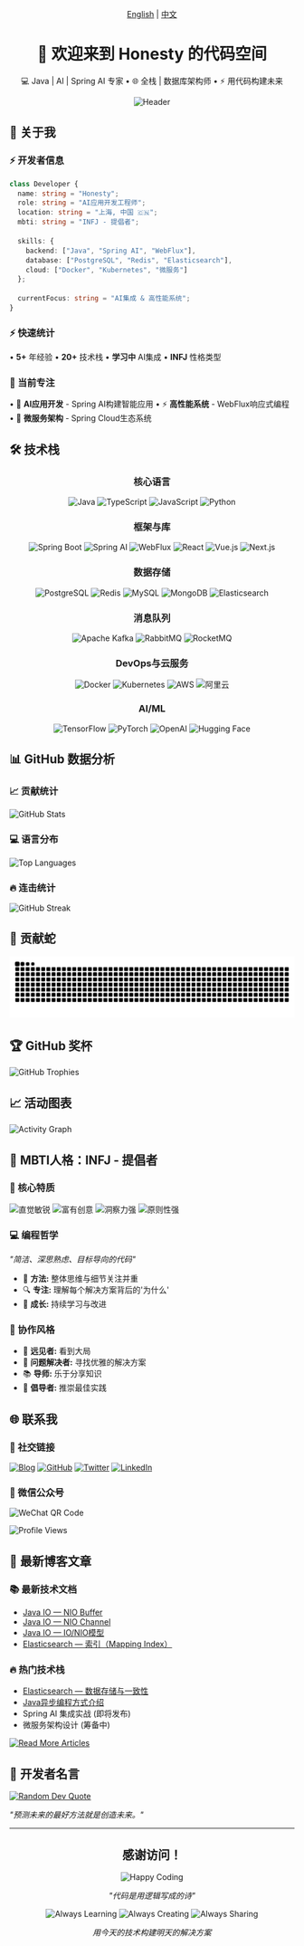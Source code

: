 <div align="center">
  
[English](README.md) | [中文](README_CN.md)

</div>

<div align="center">
  
# 🚀 欢迎来到 Honesty 的代码空间

💻 Java | AI | Spring AI 专家 • 🌐 全栈 | 数据库架构师 • ⚡ 用代码构建未来

![Header](https://capsule-render.vercel.app/api?type=waving&color=gradient&customColorList=6,11,20&height=120&section=header&text=&fontSize=0&animation=twinkling)

</div>

## 🌟 关于我

### ⚡ 开发者信息

```typescript
class Developer {
  name: string = "Honesty";
  role: string = "AI应用开发工程师";
  location: string = "上海, 中国 🇨🇳";
  mbti: string = "INFJ - 提倡者";

  skills: {
    backend: ["Java", "Spring AI", "WebFlux"],
    database: ["PostgreSQL", "Redis", "Elasticsearch"],
    cloud: ["Docker", "Kubernetes", "微服务"]
  };

  currentFocus: string = "AI集成 & 高性能系统";
}
```
### ⚡ 快速统计

• **5+** 年经验 • **20+** 技术栈 • **学习中** AI集成 • **INFJ** 性格类型

### 🎯 当前专注

• 🤖 **AI应用开发** - Spring AI构建智能应用
• ⚡ **高性能系统** - WebFlux响应式编程  
• 🚀 **微服务架构** - Spring Cloud生态系统

## 🛠️ 技术栈

<div align="center">

### 核心语言
![Java](https://img.shields.io/badge/Java-ED8B00?style=flat-square&logo=openjdk&logoColor=white)
![TypeScript](https://img.shields.io/badge/TypeScript-007ACC?style=flat-square&logo=typescript&logoColor=white)
![JavaScript](https://img.shields.io/badge/JavaScript-F7DF1E?style=flat-square&logo=javascript&logoColor=black)
![Python](https://img.shields.io/badge/Python-3776AB?style=flat-square&logo=python&logoColor=white)

### 框架与库
![Spring Boot](https://img.shields.io/badge/Spring_Boot-6DB33F?style=flat-square&logo=spring-boot&logoColor=white)
![Spring AI](https://img.shields.io/badge/Spring_AI-6DB33F?style=flat-square&logo=spring&logoColor=white)
![WebFlux](https://img.shields.io/badge/WebFlux-6DB33F?style=flat-square&logo=spring&logoColor=white)
![React](https://img.shields.io/badge/React-20232A?style=flat-square&logo=react&logoColor=61DAFB)
![Vue.js](https://img.shields.io/badge/Vue.js-35495E?style=flat-square&logo=vue.js&logoColor=4FC08D)
![Next.js](https://img.shields.io/badge/Next.js-000000?style=flat-square&logo=next.js&logoColor=white)

### 数据存储
![PostgreSQL](https://img.shields.io/badge/PostgreSQL-316192?style=flat-square&logo=postgresql&logoColor=white)
![Redis](https://img.shields.io/badge/Redis-DC382D?style=flat-square&logo=redis&logoColor=white)
![MySQL](https://img.shields.io/badge/MySQL-00000F?style=flat-square&logo=mysql&logoColor=white)
![MongoDB](https://img.shields.io/badge/MongoDB-4EA94B?style=flat-square&logo=mongodb&logoColor=white)
![Elasticsearch](https://img.shields.io/badge/Elasticsearch-005571?style=flat-square&logo=elasticsearch&logoColor=white)

### 消息队列
![Apache Kafka](https://img.shields.io/badge/Apache_Kafka-231F20?style=flat-square&logo=apache-kafka&logoColor=white)
![RabbitMQ](https://img.shields.io/badge/RabbitMQ-FF6600?style=flat-square&logo=rabbitmq&logoColor=white)
![RocketMQ](https://img.shields.io/badge/RocketMQ-D77310?style=flat-square&logo=apache-rocketmq&logoColor=white)

### DevOps与云服务
![Docker](https://img.shields.io/badge/Docker-2496ED?style=flat-square&logo=docker&logoColor=white)
![Kubernetes](https://img.shields.io/badge/Kubernetes-326CE5?style=flat-square&logo=kubernetes&logoColor=white)
![AWS](https://img.shields.io/badge/AWS-232F3E?style=flat-square&logo=amazon-aws&logoColor=white)
![阿里云](https://img.shields.io/badge/阿里云-FF6A00?style=flat-square&logo=alibabacloud&logoColor=white)

### AI/ML
![TensorFlow](https://img.shields.io/badge/TensorFlow-FF6F00?style=flat-square&logo=tensorflow&logoColor=white)
![PyTorch](https://img.shields.io/badge/PyTorch-EE4C2C?style=flat-square&logo=pytorch&logoColor=white)
![OpenAI](https://img.shields.io/badge/OpenAI-412991?style=flat-square&logo=openai&logoColor=white)
![Hugging Face](https://img.shields.io/badge/🤗_Hugging_Face-FFD21E?style=flat-square&logoColor=black)

</div>

## 📊 GitHub 数据分析

### 📈 贡献统计
![GitHub Stats](https://github-readme-stats.vercel.app/api?username=listener-He&show_icons=true&theme=tokyonight&include_all_commits=true&count_private=true&hide_border=true&bg_color=0D1117&title_color=00FFFF&text_color=FFFFFF&icon_color=00FFFF)

### 💻 语言分布
![Top Languages](https://github-readme-stats.vercel.app/api/top-langs/?username=listener-He&layout=compact&langs_count=8&theme=tokyonight&hide_border=true&bg_color=0D1117&title_color=00FFFF&text_color=FFFFFF)

### 🔥 连击统计
![GitHub Streak](https://github-readme-streak-stats.herokuapp.com/?user=listener-He&theme=tokyonight&hide_border=true&background=0D1117&stroke=00FFFF&ring=00FFFF&fire=FF6B6B&currStreakLabel=00FFFF)

## 🐍 贡献蛇

<picture>
  <source media="(prefers-color-scheme: dark)" srcset="https://raw.githubusercontent.com/listener-He/listener-He/output/github-contribution-grid-snake-dark.svg">
  <source media="(prefers-color-scheme: light)" srcset="https://raw.githubusercontent.com/listener-He/listener-He/output/github-contribution-grid-snake.svg">
  <img alt="github contribution grid snake animation" src="https://raw.githubusercontent.com/listener-He/listener-He/output/github-contribution-grid-snake-dark.svg">
</picture>

## 🏆 GitHub 奖杯

![GitHub Trophies](https://github-profile-trophy.vercel.app/?username=listener-He&theme=tokyonight&no-frame=true&no-bg=true&margin-w=4)

## 📈 活动图表

![Activity Graph](https://github-readme-activity-graph.vercel.app/graph?username=listener-He&theme=tokyo-night&bg_color=0D1117&color=00FFFF&line=00FFFF&point=FFFFFF&area=true&hide_border=true)

## 🧠 MBTI人格：INFJ - 提倡者

### 🌟 核心特质
![直觉敏锐](https://img.shields.io/badge/直觉敏锐-4A90E2?style=flat-square&logoColor=white&labelColor=000000)
![富有创意](https://img.shields.io/badge/富有创意-9B59B6?style=flat-square&logoColor=white&labelColor=000000)
![洞察力强](https://img.shields.io/badge/洞察力强-E67E22?style=flat-square&logoColor=white&labelColor=000000)
![原则性强](https://img.shields.io/badge/原则性强-27AE60?style=flat-square&logoColor=white&labelColor=000000)

### 💻 编程哲学
*"简洁、深思熟虑、目标导向的代码"*

- 🎯 **方法:** 整体思维与细节关注并重
- 🔍 **专注:** 理解每个解决方案背后的'为什么'
- 🌱 **成长:** 持续学习与改进

### 🤝 协作风格
- 🎨 **远见者:** 看到大局
- 🔧 **问题解决者:** 寻找优雅的解决方案
- 📚 **导师:** 乐于分享知识
- 🌟 **倡导者:** 推崇最佳实践

## 🌐 联系我

### 🔗 社交链接
[![Blog](https://img.shields.io/badge/🌐_Blog-FF6B6B?style=flat-square&logoColor=white&labelColor=000000)](https://blog.hehouhui.cn)
[![GitHub](https://img.shields.io/badge/GitHub-100000?style=flat-square&logo=github&logoColor=white&labelColor=000000)](https://github.com/listener-He)
[![Twitter](https://img.shields.io/badge/Twitter-1DA1F2?style=flat-square&logo=twitter&logoColor=white&labelColor=000000)](https://twitter.com/honesty861024)
[![LinkedIn](https://img.shields.io/badge/LinkedIn-0077B5?style=flat-square&logo=linkedin&logoColor=white&labelColor=000000)](https://linkedin.com/in/honesty861024)

### 📱 微信公众号
<img src="https://blog-file.hehouhui.cn/wechat/mp-honesy.jpg" alt="WeChat QR Code" width="200" />

![Profile Views](https://komarev.com/ghpvc/?username=listener-He&label=Profile%20Views&color=00FFFF&style=flat-square)

## 📝 最新博客文章

### 📚 最新技术文档
<!-- BLOG-POST-LIST:START -->
- [Java IO — NIO Buffer](https://blog.hehouhui.cn/archives/java-nio-buffer)
- [Java IO — NIO Channel](https://blog.hehouhui.cn/archives/java-nio-channel)
- [Java IO — IO/NIO模型](https://blog.hehouhui.cn/archives/java-io-nio-basic)
- [Elasticsearch — 索引（Mapping Index）](https://blog.hehouhui.cn/archives/elasticsearch-mapping-index)
<!-- BLOG-POST-LIST:END -->

### 🔥 热门技术栈
- [Elasticsearch — 数据存储与一致性](https://blog.hehouhui.cn/archives/elasticsearch-data-sync)
- [Java异步编程方式介绍](https://blog.hehouhui.cn/archives/java-sync-introduce-1104)
- Spring AI 集成实战 (即将发布)
- 微服务架构设计 (筹备中)

[![Read More Articles](https://img.shields.io/badge/📖_Read_More_Articles-FF6B6B?style=for-the-badge&logoColor=white&labelColor=000000)](https://blog.hehouhui.cn)

## 💭 开发者名言

[![Random Dev Quote](https://quotes-github-readme.vercel.app/api?type=horizontal&theme=tokyonight&border=true)](https://github.com/piyushsuthar/github-readme-quotes)

*"预测未来的最好方法就是创造未来。"*

---

<div align="center">

## 感谢访问！

![Happy Coding](https://capsule-render.vercel.app/api?type=waving&color=gradient&customColorList=6,11,20&height=120&section=footer&text=Happy%20Coding!&fontSize=50&fontColor=00FFFF&animation=twinkling)

*"代码是用逻辑写成的诗"*

![Always Learning](https://img.shields.io/badge/Always-Learning-FF6B6B?style=flat-square&logoColor=white&labelColor=000000) ![Always Creating](https://img.shields.io/badge/Always-Creating-00FFFF?style=flat-square&logoColor=black&labelColor=000000) ![Always Sharing](https://img.shields.io/badge/Always-Sharing-9B59B6?style=flat-square&logoColor=white&labelColor=000000)

*用今天的技术构建明天的解决方案*

</div>

